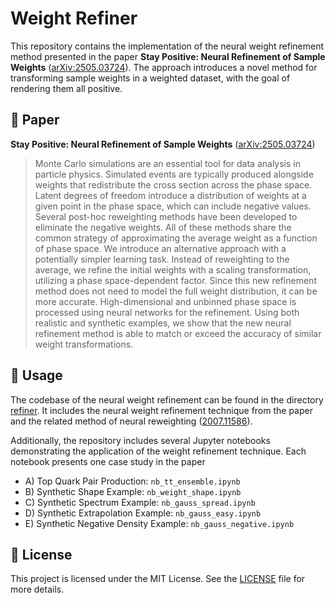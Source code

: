 # Weight Refiner

This repository contains the implementation of the neural weight refinement method presented in the paper **Stay Positive: Neural Refinement of Sample Weights** ([arXiv\:2505.03724](https://arxiv.org/abs/2505.03724)).
The approach introduces a novel method for transforming sample weights in a weighted dataset, with the goal of rendering them all positive.

## 📄 Paper

**Stay Positive: Neural Refinement of Sample Weights** ([arXiv\:2505.03724](https://arxiv.org/abs/2505.03724))

>Monte Carlo simulations are an essential tool for data analysis in particle physics. Simulated events are typically produced alongside weights that redistribute the cross section across the phase space. Latent degrees of freedom introduce a distribution of weights at a given point in the phase space, which can include negative values. Several post-hoc reweighting methods have been developed to eliminate the negative weights. All of these methods share the common strategy of approximating the average weight as a function of phase space. We introduce an alternative approach with a potentially simpler learning task. Instead of reweighting to the average, we refine the initial weights with a scaling transformation, utilizing a phase space-dependent factor. Since this new refinement method does not need to model the full weight distribution, it can be more accurate. High-dimensional and unbinned phase space is processed using neural networks for the refinement. Using both realistic and synthetic examples, we show that the new neural refinement method is able to match or exceed the accuracy of similar weight transformations.

## 🧪 Usage

The codebase of the neural weight refinement can be found in the directory [refiner](https://github.com/Nollde/weight_refiner/tree/main/refiner).
It includes the neural weight refinement technique from the paper and the related method of neural reweighting ([2007.11586](https://arxiv.org/abs/2007.11586)).

Additionally, the repository includes several Jupyter notebooks demonstrating the application of the weight refinement technique.
Each notebook presents one case study in the paper

* A) Top Quark Pair Production: `nb_tt_ensemble.ipynb`
* B) Synthetic Shape Example: `nb_weight_shape.ipynb`
* C) Synthetic Spectrum Example: `nb_gauss_spread.ipynb`
* D) Synthetic Extrapolation Example: `nb_gauss_easy.ipynb`
* E) Synthetic Negative Density Example: `nb_gauss_negative.ipynb`

## 🔧 License

This project is licensed under the MIT License. See the [LICENSE](https://github.com/Nollde/weight_refiner/blob/main/LICENSE) file for more details.
